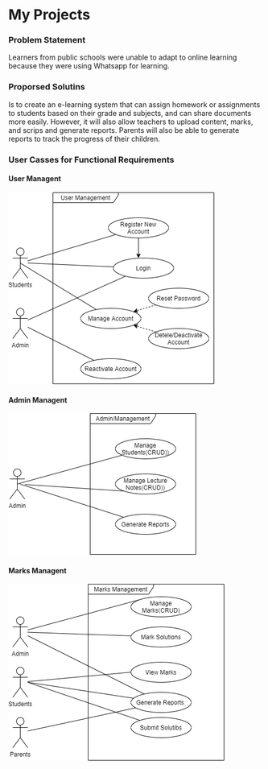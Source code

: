 # My Projects 

### Problem Statement

Learners from public schools were unable to adapt to online learning because they were using Whatsapp for learning. 

### Proporsed Solutins 

Is to create an e-learning system that can assign homework or assignments to students based on their grade and subjects, and can share documents more easily. However, it will also allow teachers to upload content, marks, and scrips and generate reports. Parents will also be able to generate reports to track the progress of their children. 

### User Casses for Functional Requirements

#### User Managent

![](usercases/UserM.png)

#### Admin Managent

![](usercases/admin.png)
#### Marks Managent

![](usercases/marksM.png)
